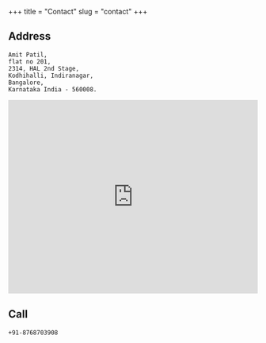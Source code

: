 +++
title = "Contact"
slug = "contact"
+++

## Address
	
	Amit Patil,
	flat no 201,
	2314, HAL 2nd Stage,
	Kodhihalli, Indiranagar,
	Bangalore,
	Karnataka India - 560008.

<iframe src="https://www.google.com/maps/embed?pb=!1m18!1m12!1m3!1d1402.5702110141003!2d77.64382715903665!3d12.965556341438923!2m3!1f0!2f0!3f0!3m2!1i1024!2i768!4f13.1!3m3!1m2!1s0x3bae1403128c725d%3A0xcae672d10ecd46e3!2s2314%2C+2nd+Cross+Rd%2C+HAL+2nd+Stage%2C+Kodihalli%2C+Bengaluru%2C+Karnataka+560008!5e0!3m2!1sen!2sin!4v1566496296335!5m2!1sen!2sin" width="100%" height="10%" frameborder="0" style="border:0" allowfullscreen></iframe>


## Call
	+91-8768703908

 